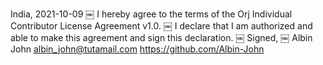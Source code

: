 India, 2021-10-09
￼
I hereby agree to the terms of the Orj Individual Contributor License
Agreement v1.0.
￼
I declare that I am authorized and able to make this agreement and sign this
declaration.
￼
Signed,
￼
Albin John albin_john@tutamail.com https://github.com/Albin-John
